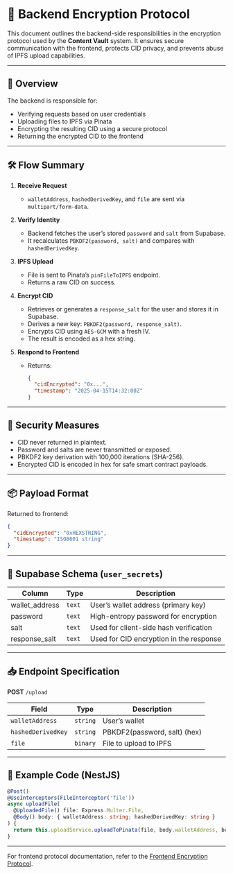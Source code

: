 # 🔐 Backend Encryption Protocol

This document outlines the backend-side responsibilities in the encryption protocol used by the **Content Vault** system. It ensures secure communication with the frontend, protects CID privacy, and prevents abuse of IPFS upload capabilities.

---

## 🧠 Overview

The backend is responsible for:

- Verifying requests based on user credentials
- Uploading files to IPFS via Pinata
- Encrypting the resulting CID using a secure protocol
- Returning the encrypted CID to the frontend

---

## 🛠 Flow Summary

1. **Receive Request**
   - `walletAddress`, `hashedDerivedKey`, and `file` are sent via `multipart/form-data`.

2. **Verify Identity**
   - Backend fetches the user’s stored `password` and `salt` from Supabase.
   - It recalculates `PBKDF2(password, salt)` and compares with `hashedDerivedKey`.

3. **IPFS Upload**
   - File is sent to Pinata’s `pinFileToIPFS` endpoint.
   - Returns a raw CID on success.

4. **Encrypt CID**
   - Retrieves or generates a `response_salt` for the user and stores it in Supabase.
   - Derives a new key: `PBKDF2(password, response_salt)`.
   - Encrypts CID using `AES-GCM` with a fresh IV.
   - The result is encoded as a hex string.

5. **Respond to Frontend**
   - Returns:
     ```json
     {
       "cidEncrypted": "0x...",
       "timestamp": "2025-04-15T14:32:00Z"
     }
     ```

---

## 🔐 Security Measures

- CID never returned in plaintext.
- Password and salts are never transmitted or exposed.
- PBKDF2 key derivation with 100,000 iterations (SHA-256).
- Encrypted CID is encoded in hex for safe smart contract payloads.

---

## 📦 Payload Format

Returned to frontend:
```json
{
  "cidEncrypted": "0xHEXSTRING",
  "timestamp": "ISO8601 string"
}
```

---

## 📁 Supabase Schema (`user_secrets`)

| Column         | Type    | Description                              |
|----------------|---------|------------------------------------------|
| wallet_address | `text`  | User’s wallet address (primary key)      |
| password       | `text`  | High-entropy password for encryption     |
| salt           | `text`  | Used for client-side hash verification   |
| response_salt  | `text`  | Used for CID encryption in the response  |

---

## 📥 Endpoint Specification

**POST** `/upload`

| Field             | Type     | Description                     |
|------------------|----------|---------------------------------|
| `walletAddress`  | `string` | User’s wallet                   |
| `hashedDerivedKey` | `string` | PBKDF2(password, salt) (hex)    |
| `file`           | `binary` | File to upload to IPFS         |

---

## 🧪 Example Code (NestJS)

```ts
@Post()
@UseInterceptors(FileInterceptor('file'))
async uploadFile(
  @UploadedFile() file: Express.Multer.File,
  @Body() body: { walletAddress: string; hashedDerivedKey: string }
) {
  return this.uploadService.uploadToPinata(file, body.walletAddress, body.hashedDerivedKey);
}
```

---

For frontend protocol documentation, refer to the [Frontend Encryption Protocol](../lib/crypto/README.md).